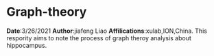 # Graph-theory
**Date**:3/26/2021
**Author**:jiafeng Liao
**Affilications**:xulab,ION,China.
This respority aims to note the process of graph theroy analysis about hippocampus.
